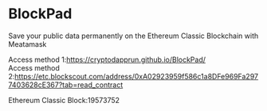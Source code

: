 # BlockPad
Save your public data permanently on the Ethereum Classic Blockchain with Meatamask<br>


Access method 1:https://cryptodapprun.github.io/BlockPad/ <br>
Access method 2:https://etc.blockscout.com/address/0xA02923959f586c1a8DFe969Fa2977403628cE367?tab=read_contract<br>

Ethereum Classic Block:19573752

